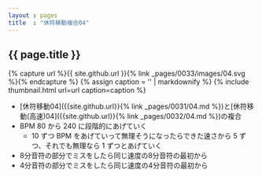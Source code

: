 ```yaml
---
layout : pages
title  : "休符移動複合04"
---
```


## {{ page.title }}

{% capture url %}{{ site.github.url }}{% link _pages/0033/images/04.svg %}{% endcapture %}
{% assign caption = '' | markdownify %}
{% include thumbnail.html url=url caption=caption %}

*  [休符移動04]({{site.github.url}}{% link _pages/0031/04.md %})と[休符移動(高速)04]({{site.github.url}}{% link _pages/0032/04.md %})の複合
* BPM 80 から 240 に段階的にあげていく
  * 10 ずつ BPM をあげていって無理そうになったらできた速さから 5 ずつ、それでも無理なら 1 ずつとあげていく
* 8分音符の部分でミスをしたら同じ速度の8分音符の最初から
* 4分音符の部分でミスをしたら同じ速度の4分音符の最初から